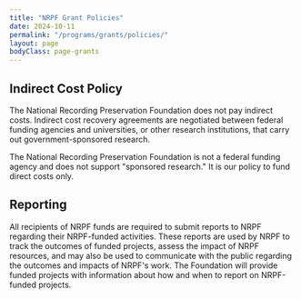 ```yaml
---
title: "NRPF Grant Policies"
date: 2024-10-11
permalink: "/programs/grants/policies/"
layout: page
bodyClass: page-grants
---
```


## Indirect Cost Policy

The National Recording Preservation Foundation does not pay indirect costs.
Indirect cost recovery agreements are negotiated
between federal funding agencies and universities, or other research institutions,
that carry out government-sponsored research.

The National Recording Preservation Foundation is not a federal funding agency
and does not support "sponsored research."
It is our policy to fund direct costs only.

## Reporting

All recipients of NRPF funds are required to submit reports to NRPF regarding their NRPF-funded activities.
These reports are used by NRPF to track the outcomes of funded projects,
assess the impact of NRPF resources,
and may also be used to communicate with the public regarding the outcomes and impacts of NRPF's work.
The Foundation will provide funded projects with information about how and when to report on NRPF-funded projects.
